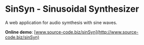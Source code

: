 # SinSyn - Sinusoidal Synthesizer

A web application for audio symthesis with sine waves.

**Online demo**: [www.source-code.biz/sinSyn](http://www.source-code.biz/sinSyn)
